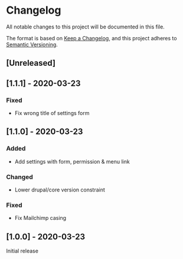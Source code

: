 # Changelog
All notable changes to this project will be documented in this file.

The format is based on [Keep a Changelog](https://keepachangelog.com/en/1.0.0/),
and this project adheres to [Semantic Versioning](https://semver.org/spec/v2.0.0.html).

## [Unreleased]

## [1.1.1] - 2020-03-23
### Fixed
- Fix wrong title of settings form

## [1.1.0] - 2020-03-23
### Added
- Add settings with form, permission & menu link

### Changed
- Lower drupal/core version constraint

### Fixed
- Fix Mailchimp casing

## [1.0.0] - 2020-03-23
Initial release
